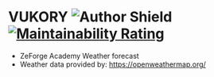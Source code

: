 # VUKORY  ![Author Shield](https://img.shields.io/badge/Author-Vukory-blue) [![Maintainability Rating](https://sonarcloud.io/api/project_badges/measure?project=Vukory_Project1-Website&metric=sqale_rating)](https://sonarcloud.io/dashboard?id=Vukory_Project1-Website)


* ZeForge Academy Weather forecast
* Weather data provided by: https://openweathermap.org/
 
